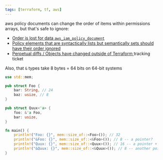 ```yaml
---
tags: [terraform, tf, aws]
---
```


aws policy documents can change the order of items within permissions arrays, but that's safe to ignore:
- [Order is lost for data `aws_iam_policy_document`](https://github.com/hashicorp/terraform-provider-aws/issues/11801)
- [Policy elements that are syntactically lists but semantically sets should have their order ignored](https://github.com/jen20/awspolicyequivalence/issues/10)
- [Perpetual diffs / Objects have changed outside of Terraform ](https://github.com/hashicorp/terraform-provider-aws/issues/23288) tracking ticket

Also, that `&` types take 8 bytes = 64 bits on 64-bit systems
```rust
use std::mem;

pub struct Foo {
    bar: String, // 24
    baz: usize, // 8
}

pub struct Quux<'a> {
    foo: &'a Foo,
    bar: usize,
}

fn main() {
    println!("Foo: {}", mem::size_of::<Foo>()); // 32
    println!("&Foo: {}", mem::size_of::<&Foo>()); // 8 -- a pointer?
    println!("Quux: {}", mem::size_of::<Quux>()); // 16 -- a pointer + a usize!
    println!("&Quux: {}", mem::size_of::<&Quux>()); // 8 -- another pointer
}
```
